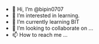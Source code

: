 - 👋 Hi, I’m @bipin0707
- 👀 I’m interested in learning.
- 🌱 I’m currently learning BIT
- 💞️ I’m looking to collaborate on ...
- 📫 How to reach me ...

<!---
bipin0707/bipin0707 is a ✨ special ✨ repository because its `README.md` (this file) appears on your GitHub profile.
You can click the Preview link to take a look at your changes.
--->
